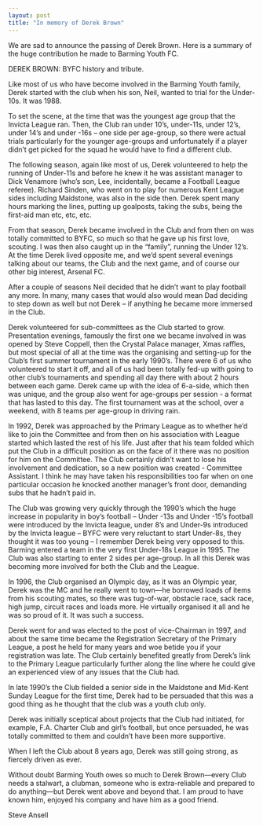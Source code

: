 ```yaml
---
layout: post
title: "In memory of Derek Brown"
---
```


We are sad to announce the passing of Derek Brown. Here is a summary of the huge contribution he made to Barming Youth FC.


DEREK BROWN: BYFC history and tribute.

Like most of us who have become involved in the Barming Youth family, Derek started with the club when his son, Neil, wanted to trial for the Under-10s. It was 1988. 

To set the scene, at the time that was the youngest age group that the Invicta League ran. Then, the Club ran under 10’s, under-11s, under 12’s, under 14’s and under -16s – one side per age-group, so there were actual trials particularly for the younger age-groups and unfortunately if a player didn’t get picked for the squad he would have to find a different club. 

The following season, again like most of us, Derek volunteered to help the running of Under-11s and before he knew it he was assistant manager to Dick Venamore (who’s son, Lee, incidentally, became a Football League referee). Richard Sinden, who went on to play for numerous Kent League sides including Maidstone, was also in the side then. Derek spent many hours marking the lines, putting up goalposts, taking the subs, being the first-aid man etc, etc, etc. 

From that season, Derek became involved in the Club and from then on was totally committed to BYFC, so much so that he gave up his first love, scouting. I was then also caught up in the “family”, running the Under 12’s. At the time Derek lived opposite me, and we’d spent several evenings talking about our teams, the Club and the next game, and of course our other big interest, Arsenal FC.

After a couple of seasons Neil decided that he didn’t want to play football any more. In many, many cases that would also would mean Dad deciding to step down as well but not Derek – if anything he became more immersed in the Club. 

Derek volunteered for sub-committees as the Club started to grow. Presentation evenings, famously the first one we became involved in was opened by Steve Coppell, then the Crystal Palace manager, Xmas raffles, but most special of all at the time was the organising and setting-up for the Club’s first summer tournament in the early 1990’s. There were 6 of us who volunteered to start it off, and all of us had been totally fed-up with going to other club’s tournaments and spending all day there with about 2 hours between each game. Derek came up with the idea of 6-a-side, which then was unique, and the group also went for age-groups per session  - a format that has lasted to this day. The first tournament was at the school, over a weekend, with 8 teams per age-group in driving rain.

In 1992, Derek was approached by the Primary League as to whether he’d like to join the Committee and from then on his association with League started which lasted the rest of his life. Just after that his team folded which put the Club in a difficult position as on the face of it there was no position for him on the Committee. The Club certainly didn’t want to lose his involvement and dedication, so a new position was created  - Committee Assistant.  I think he may have taken his responsibilities too far when on one particular occasion he knocked another manager’s front door, demanding subs that he hadn’t paid in.

The Club was growing very quickly through the 1990’s which the huge increase in popularity in boy’s football – Under -13s and Under -15’s football  were introduced by the Invicta league, under 8’s and Under-9s introduced by the Invicta league – BYFC were very reluctant to start Under-8s, they thought it was too young – I remember Derek being very opposed to this. Barming entered a team in the very first Under-18s League in 1995. The Club was also starting to enter 2 sides per age-group. In all this Derek was becoming more involved for both the Club and the League. 

In 1996, the Club organised an Olympic day, as it was an Olympic year, Derek was the MC and he really went to town&mdash;he borrowed loads of items from his scouting mates, so there was tug-of-war, obstacle race, sack race, high jump, circuit races and loads more. He virtually organised it all and he was so proud of it. It was such a success.

Derek went for and was elected to the post of vice-Chairman in 1997, and about the same time became the Registration Secretary of the Primary League, a post he held for many years and woe betide you if your registration was late. The Club certainly benefited greatly from Derek’s link to the Primary League particularly further along the line where he could give an experienced view of any issues that the Club had.

In late 1990’s the Club fielded a senior side in the Maidstone and Mid-Kent Sunday League for the first time, Derek had to be persuaded that this was a good thing as he thought that the club was a youth club only. 

Derek was initially sceptical about projects that the Club had initiated, for example, F.A. Charter Club and girl’s football, but once persuaded, he was totally committed to them and couldn’t have been more supportive. 

When I left the Club about 8 years ago, Derek was still going strong, as fiercely driven as ever.

Without doubt Barming Youth owes so much to Derek Brown&mdash;every Club needs a stalwart, a clubman, someone who is extra-reliable and prepared to do anything&mdash;but Derek went above and beyond that. I am proud to have known him, enjoyed his company and have him as a good friend.

 
Steve Ansell
